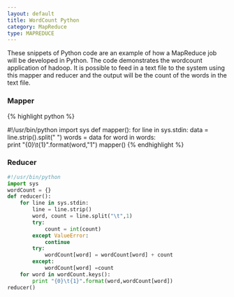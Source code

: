 ```yaml
---
layout: default
title: WordCount Python
category: MapReduce
type: MAPREDUCE
---
```


These snippets of Python code are an example
of how a MapReduce job will be developed in Python.
The code demonstrates the wordcount application of 
hadoop. It is possible to feed in a text file to the 
system using this mapper and reducer and the output 
will be the count of the words in the text file.

### Mapper

{% highlight python %}

#!/usr/bin/python
import sys
def mapper():
    for line in sys.stdin:
        data = line.strip().split(" ")
        words = data
        for word in words:	
            print "{0}\t{1}".format(word,"1")
mapper()
{% endhighlight %}

### Reducer

```python
#!/usr/bin/python
import sys
wordCount = {}
def reducer():    
    for line in sys.stdin:        
        line = line.strip()
        word, count = line.split("\t",1)
        try:
            count = int(count)
        except ValueError:
            continue
        try:
            wordCount[word] = wordCount[word] + count
        except:
            wordCount[word] =count 
    for word in wordCount.keys():
        print "{0}\t{1}".format(word,wordCount[word])
reducer()
```



